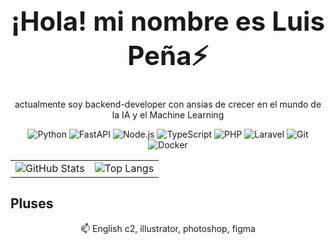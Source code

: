 <h1 align="center" style="font-size: 3em;">¡Hola! mi nombre es Luis Peña⚡</h1>

<p align="center"> actualmente soy backend-developer con ansias de crecer en el mundo de la IA y el Machine Learning </p>


<p align="center">
  <img src="https://img.shields.io/badge/Python-3776AB?style=for-the-badge&logo=python&logoColor=white" alt="Python"/>
  <img src="https://img.shields.io/badge/FastAPI-009688?style=for-the-badge&logo=fastapi&logoColor=white" alt="FastAPI" />
  <img src="https://img.shields.io/badge/Node.js-339933?style=for-the-badge&logo=nodedotjs&logoColor=white" alt="Node.js"/>
  <img src="https://img.shields.io/badge/TypeScript-3178C6?style=for-the-badge&logo=typescript&logoColor=white" alt="TypeScript"/>
  <img src="https://img.shields.io/badge/PHP-777BB4?style=for-the-badge&logo=php&logoColor=white" alt="PHP"/>
  <img src="https://img.shields.io/badge/Laravel-FF2D20?style=for-the-badge&logo=laravel&logoColor=white" alt="Laravel"/>
  <img src="https://img.shields.io/badge/Git-F05032?style=for-the-badge&logo=git&logoColor=white" alt="Git"/>
  <img src="https://img.shields.io/badge/Docker-2496ED?style=for-the-badge&logo=docker&logoColor=white" alt="Docker"/>
</p>


<p align="center">
  <table>
    <tr>
      <td>
        <img src="https://github-readme-stats.vercel.app/api?username=Luis321123&theme=synthwave&show_icons=true" alt="GitHub Stats" />
      </td>
      <td>
        <img src="https://github-readme-stats.vercel.app/api/top-langs/?username=Luis321123&layout=compact&theme=synthwave" alt="Top Langs" />
      </td>
    </tr>
  </table>
</p>


## Pluses
<p align="center">📫 English c2, illustrator, photoshop, figma </p>
